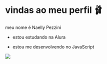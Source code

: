 #  vindas ao meu perfil  🩰

meu nome é Naelly Pezzini

- estou estudando na Alura

- estou me desenvolvendo no JavaScript



![](https://media1.tenor.com/m/DcbNSBghVIMAAAAd/rapunzel-tangled.gif 
 )
